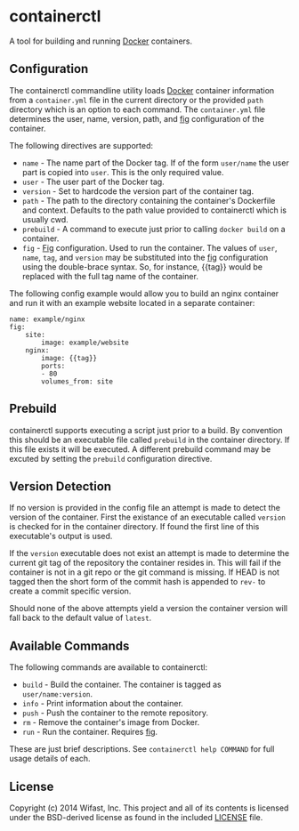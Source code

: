 containerctl
============
A tool for building and running [Docker][2] containers.

Configuration
-------------
The containerctl commandline utility loads [Docker][2] container information from a `container.yml`
file in the current directory or the provided `path` directory which is an option to each command.
The `container.yml` file determines the user, name, version, path, and [fig][3] configuration of
the container.

The following directives are supported:

* `name` - The name part of the Docker tag. If of the form `user/name` the user part is
  copied into `user`. This is the only required value.
* `user` - The user part of the Docker tag. 
* `version` - Set to hardcode the version part of the container tag.
* `path` - The path to the directory containing the container's Dockerfile and context. Defaults to
  the path value provided to containerctl which is usually cwd.
* `prebuild` - A command to execute just prior to calling `docker build` on a container.
* `fig` - [Fig][3] configuration. Used to run the container. The values of `user`, `name`, `tag`,
  and `version` may be substituted into the [fig][3] configuration using the double-brace syntax.
  So, for instance, {{tag}} would be replaced with the full tag name of the container.

The following config example would allow you to build an nginx container and run it with an example
website located in a separate container:

    name: example/nginx
    fig:
        site:
            image: example/website
        nginx:
            image: {{tag}}
            ports:
            - 80
            volumes_from: site

Prebuild
--------
containerctl supports executing a script just prior to a build. By convention this should be an
executable file called `prebuild` in the container directory. If this file exists it will be
executed. A different prebuild command may be excuted by setting the `prebuild` configuration
directive.

Version Detection
-----------------
If no version is provided in the config file an attempt is made to detect the version of the
container. First the existance of an executable called `version` is checked for in the container
directory. If found the first line of this executable's output is used.

If the `version` executable does not exist an attempt is made to determine the current git tag of
the repository the container resides in. This will fail if the container is not in a git repo or
the git command is missing. If HEAD is not tagged then the short form of the commit hash is
appended to `rev-` to create a commit specific version.

Should none of the above attempts yield a version the container version will fall back to the
default value of `latest`.

Available Commands
------------------
The following commands are available to containerctl:

* `build` - Build the container. The container is tagged as `user/name:version`.
* `info` - Print information about the container.
* `push` - Push the container to the remote repository.
* `rm` - Remove the container's image from Docker.
* `run` - Run the container. Requires [fig][3].

These are just brief descriptions. See `containerctl help COMMAND` for full usage details of each.

License
-------
Copyright (c) 2014 Wifast, Inc. This project and all of its contents is
licensed under the BSD-derived license as found in the included [LICENSE][1]
file.

[1]: https://github.com/WiFast/containerctl/blob/master/LICENSE "LICENSE"
[2]: https://www.docker.com "Docker"
[3]: http://www.fig.sh/ "Fig"
